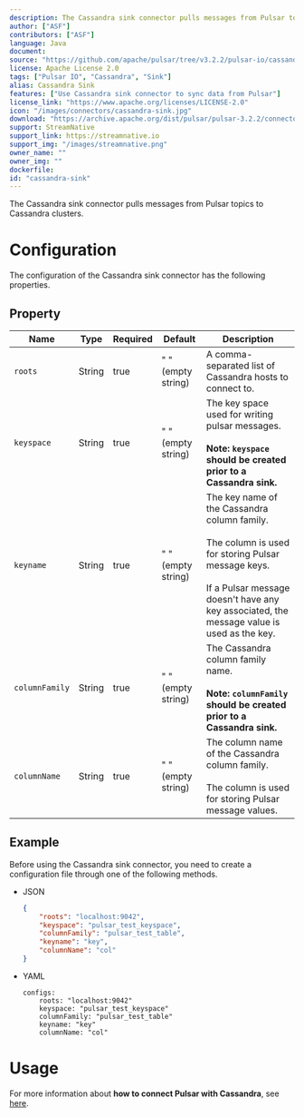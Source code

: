 ```yaml
---
description: The Cassandra sink connector pulls messages from Pulsar topics to Cassandra clusters
author: ["ASF"]
contributors: ["ASF"]
language: Java
document: 
source: "https://github.com/apache/pulsar/tree/v3.2.2/pulsar-io/cassandra"
license: Apache License 2.0
tags: ["Pulsar IO", "Cassandra", "Sink"]
alias: Cassandra Sink
features: ["Use Cassandra sink connector to sync data from Pulsar"]
license_link: "https://www.apache.org/licenses/LICENSE-2.0"
icon: "/images/connectors/cassandra-sink.jpg"
download: "https://archive.apache.org/dist/pulsar/pulsar-3.2.2/connectors/pulsar-io-cassandra-3.2.2.nar"
support: StreamNative
support_link: https://streamnative.io
support_img: "/images/streamnative.png"
owner_name: ""
owner_img: ""
dockerfile: 
id: "cassandra-sink"
---
```


The Cassandra sink connector pulls messages from Pulsar topics to Cassandra clusters.

# Configuration

The configuration of the Cassandra sink connector has the following properties.

## Property

| Name | Type|Required | Default | Description 
|------|----------|----------|---------|-------------|
| `roots` | String|true | " " (empty string) | A comma-separated list of Cassandra hosts to connect to.|
| `keyspace` | String|true| " " (empty string)| The key space used for writing pulsar messages. <br><br>**Note: `keyspace` should be created prior to a Cassandra sink.**|
| `keyname` | String|true| " " (empty string)| The key name of the Cassandra column family. <br><br>The column is used for storing Pulsar message keys. <br><br>If a Pulsar message doesn't have any key associated, the message value is used as the key. |
| `columnFamily` | String|true| " " (empty string)| The Cassandra column family name.<br><br>**Note: `columnFamily` should be created prior to a Cassandra sink.**|
| `columnName` | String|true| " " (empty string) | The column name of the Cassandra column family.<br><br> The column is used for storing Pulsar message values. |

## Example

Before using the Cassandra sink connector, you need to create a configuration file through one of the following methods.

* JSON

    ```json
    {
        "roots": "localhost:9042",
        "keyspace": "pulsar_test_keyspace",
        "columnFamily": "pulsar_test_table",
        "keyname": "key",
        "columnName": "col"
    }
    ```

* YAML
  
    ```
    configs:
        roots: "localhost:9042"
        keyspace: "pulsar_test_keyspace"
        columnFamily: "pulsar_test_table"
        keyname: "key"
        columnName: "col"
    ```


# Usage

For more information about **how to connect Pulsar with Cassandra**, see [here](https://pulsar.apache.org/docs/en/next/io-quickstart/#connect-pulsar-to-cassandra).
